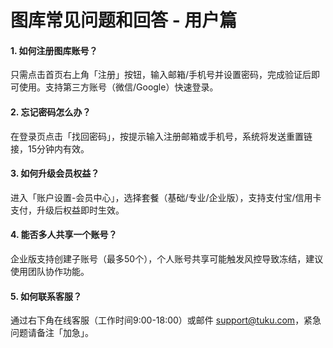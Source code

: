 # 图库常见问题和回答 - 用户篇
#### 1. 如何注册图库账号？
只需点击首页右上角「注册」按钮，输入邮箱/手机号并设置密码，完成验证后即可使用。支持第三方账号（微信/Google）快速登录。

#### 2. 忘记密码怎么办？
在登录页点击「找回密码」，按提示输入注册邮箱或手机号，系统将发送重置链接，15分钟内有效。

#### 3. 如何升级会员权益？
进入「账户设置-会员中心」，选择套餐（基础/专业/企业版），支持支付宝/信用卡支付，升级后权益即时生效。

#### 4. 能否多人共享一个账号？
企业版支持创建子账号（最多50个），个人账号共享可能触发风控导致冻结，建议使用团队协作功能。

#### 5. 如何联系客服？
通过右下角在线客服（工作时间9:00-18:00）或邮件 support@tuku.com，紧急问题请备注「加急」。  
